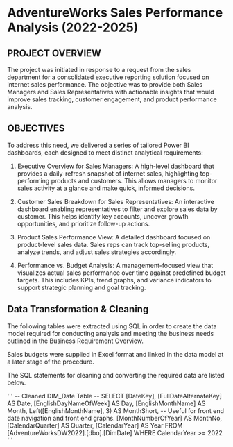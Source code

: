 # AdventureWorks Sales Performance Analysis (2022-2025)

## PROJECT OVERVIEW

The project was initiated in response to a request from the sales department for a consolidated executive reporting solution focused on internet sales performance. The objective was to provide both Sales Managers and Sales Representatives with actionable insights that would improve sales tracking, customer engagement, and product performance analysis.


## OBJECTIVES

To address this need, we delivered a series of tailored Power BI dashboards, each designed to meet distinct analytical requirements:

  1. Executive Overview for Sales Managers: A high-level dashboard that provides a daily-refresh snapshot of internet sales, highlighting top-performing products and customers. This           allows managers to monitor sales activity at a glance and make quick, informed decisions.

  2. Customer Sales Breakdown for Sales Representatives: An interactive dashboard enabling representatives to filter and explore sales data by customer. This helps identify key accounts,      uncover growth opportunities, and prioritize follow-up actions.

  3. Product Sales Performance View: A detailed dashboard focused on product-level sales data. Sales reps can track top-selling products, analyze trends, and adjust sales strategies           accordingly.

  4. Performance vs. Budget Analysis: A management-focused view that visualizes actual sales performance over time against predefined budget targets. This includes KPIs, trend graphs,         and variance indicators to support strategic planning and goal tracking.


## Data Transformation & Cleaning
 The following tables were extracted using SQL in order to create the data model required for conducting analysis and meeting the business needs outlined in the Business Requirement Overview.

 Sales budgets were supplied in Excel format and linked in the data model at a later stage of the procedure.

 The SQL statements for cleaning and converting the required data are listed below.

'''
-- Cleaned DIM_Date Table --
  SELECT 
    [DateKey], 
    [FullDateAlternateKey] AS Date,
    [EnglishDayNameOfWeek] AS Day,
    [EnglishMonthName] AS Month, 
    Left([EnglishMonthName], 3) AS MonthShort,   -- Useful for front end date navigation and front end graphs. 
    [MonthNumberOfYear] AS MonthNo, 
    [CalendarQuarter] AS Quarter, 
    [CalendarYear] AS Year
  FROM 
   [AdventureWorksDW2022].[dbo].[DimDate]
  WHERE 
    CalendarYear >= 2022
'''
